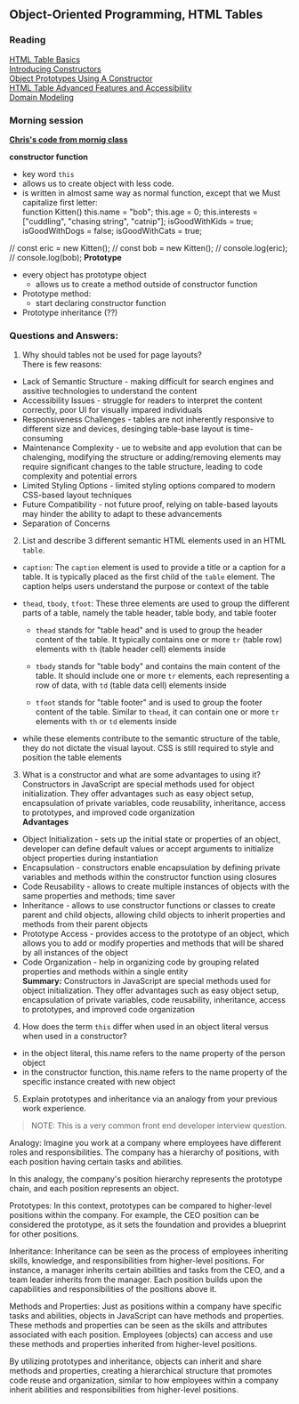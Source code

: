 ## Object-Oriented Programming, HTML Tables

### Reading
[HTML Table Basics](https://developer.mozilla.org/en-US/docs/Learn/HTML/Tables/Basics)  
[Introducing Constructors](https://developer.mozilla.org/en-US/docs/Learn/HTML/Tables/Basics)  
[Object Prototypes Using A Constructor](https://ui.dev/beginners-guide-to-javascript-prototype)  
[HTML Table Advanced Features and Accessibility](https://developer.mozilla.org/en-US/docs/Learn/HTML/Tables/Advanced)  
[Domain Modeling](https://github.com/codefellows/domain_modeling#domain-modeling)  

### Morning session
**[Chris's code from mornig class](https://github.com/CSEAMAN3/201-d5-class-demos/blob/main/201-class-07/app.js)**  

**constructor function**  
- key word `this`
- allows us to create object with less code.
- is written in almost same way as normal function, except that we Must capitalize first letter:  
function Kitten()
this.name = "bob";
this.age = 0;
this.interests = ["cuddling", "chasing string", "catnip"];
isGoodWithKids = true;
isGoodWithDogs = false;
isGoodWithCats = true;


// const eric = new Kitten();
// const bob = new Kitten();
// console.log(eric);
// console.log(bob);
**Prototype**
- every object has prototype object
    - allows us to create a method outside of constructor function
- Prototype method:
     - start declaring constructor function
- Prototype inheritance (??)
### Questions and Answers:  

1. Why should tables not be used for page layouts?  
There is few reasons:  
- Lack of Semantic Structure - making difficult for search engines and assitive technologies to understand the content    
- Accessibility Issues - struggle for readers to interpret the content correctly, poor UI for visually impared individuals  
- Responsiveness Challenges - tables are not inherently responsive to different size and devices, desinging table-base layout is time-consuming  
- Maintenance Complexity - ue to website and app evolution that can be chalenging, modifying the structure or adding/removing elements may require significant changes to the table structure, leading to code complexity and potential errors  
- Limited Styling Options - limited styling options compared to modern CSS-based layout techniques  
- Future Compatibility - not future proof, relying on table-based layouts may hinder the ability to adapt to these advancements   
- Separation of Concerns  
2. List and describe 3 different semantic HTML elements used in an HTML `table`.  
- `caption`: The `caption` element is used to provide a title or a caption for a table. It is typically placed as the first child of the `table` element. The caption helps users understand the purpose or context of the table  
- `thead`, `tbody`, `tfoot`: These three elements are used to group the different parts of a table, namely the table header, table body, and table footer

    - `thead` stands for "table head" and is used to group the header content of the table. It typically contains one or more `tr` (table row) elements with `th` (table header cell) elements inside  

    - `tbody` stands for "table body" and contains the main content of the table. It should include one or more `tr` elements, each representing a row of data, with `td` (table data cell) elements inside  

    - `tfoot` stands for "table footer" and is used to group the footer content of the table. Similar to `thead`, it can contain one or more `tr` elements with `th` or `td` elements inside  
- while these elements contribute to the semantic structure of the table, they do not dictate the visual layout. CSS is still required to style and position the table elements  
3. What is a constructor and what are some advantages to using it?  
Constructors in JavaScript are special methods used for object initialization. They offer advantages such as easy object setup, encapsulation of private variables, code reusability, inheritance, access to prototypes, and improved code organization  
**Advantages**
- Object Initialization - sets up the initial state or properties of an object, developer can define default values or accept arguments to initialize object properties during instantiation  
- Encapsulation - constructors enable encapsulation by defining private variables and methods within the constructor function using closures  
- Code Reusability - allows to create multiple instances of objects with the same properties and methods; time saver  
- Inheritance - allows to use constructor functions or classes to create parent and child objects, allowing child objects to inherit properties and methods from their parent objects  
- Prototype Access - provides access to the prototype of an object, which allows you to add or modify properties and methods that will be shared by all instances of the object  
- Code Organization - help in organizing code by grouping related properties and methods within a single entity  
**Summary:** Constructors in JavaScript are special methods used for object initialization. They offer advantages such as easy object setup, encapsulation of private variables, code reusability, inheritance, access to prototypes, and improved code organization  
4. How does the term `this` differ when used in an object literal versus when used in a constructor?  
- in the object literal, this.name refers to the name property of the person object  
- in the constructor function, this.name refers to the name property of the specific instance created with new  object
5. Explain prototypes and inheritance via an analogy from your previous work experience.  
> NOTE: This is a very common front end developer interview question. 

Analogy: Imagine you work at a company where employees have different roles and responsibilities. The company has a hierarchy of positions, with each position having certain tasks and abilities.

In this analogy, the company's position hierarchy represents the prototype chain, and each position represents an object.

Prototypes: In this context, prototypes can be compared to higher-level positions within the company. For example, the CEO position can be considered the prototype, as it sets the foundation and provides a blueprint for other positions.

Inheritance: Inheritance can be seen as the process of employees inheriting skills, knowledge, and responsibilities from higher-level positions. For instance, a manager inherits certain abilities and tasks from the CEO, and a team leader inherits from the manager. Each position builds upon the capabilities and responsibilities of the positions above it.

Methods and Properties: Just as positions within a company have specific tasks and abilities, objects in JavaScript can have methods and properties. These methods and properties can be seen as the skills and attributes associated with each position. Employees (objects) can access and use these methods and properties inherited from higher-level positions.

By utilizing prototypes and inheritance, objects can inherit and share methods and properties, creating a hierarchical structure that promotes code reuse and organization, similar to how employees within a company inherit abilities and responsibilities from higher-level positions.